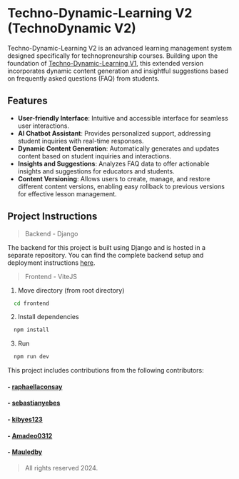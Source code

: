 # Techno-Dynamic-Learning V2 (TechnoDynamic V2)

Techno-Dynamic-Learning V2 is an advanced learning management system designed specifically for technopreneurship courses. Building upon the foundation of [Techno-Dynamic-Learning V1](https://github.com/sebastianyebes/Techno-Dynamic-Learning), this extended version incorporates dynamic content generation and insightful suggestions based on frequently asked questions (FAQ) from students.


## Features

- **User-friendly Interface**: Intuitive and accessible interface for seamless user interactions.
- **AI Chatbot Assistant**: Provides personalized support, addressing student inquiries with real-time responses.
- **Dynamic Content Generation**: Automatically generates and updates content based on student inquiries and interactions.
- **Insights and Suggestions**: Analyzes FAQ data to offer actionable insights and suggestions for educators and students.
- **Content Versioning**: Allows users to create, manage, and restore different content versions, enabling easy rollback to previous versions for effective lesson management.

## Project Instructions

> Backend - Django

The backend for this project is built using Django and is hosted in a separate repository. You can find the complete backend setup and deployment instructions [here](https://github.com/jmarcbalbada/technodynamicAPI).

> Frontend - ViteJS

1. Move directory (from root directory)

```bash
  cd frontend
```

2. Install dependencies

```bash
  npm install
```

3. Run

```bash
  npm run dev
```

This project includes contributions from the following contributors:
#### - [raphaellaconsay](https://github.com/raphaellaconsay)
#### - [sebastianyebes](https://github.com/sebastianyebes)
#### - [kibyes123](https://github.com/kibyes123)
#### - [Amadeo0312](https://github.com/Amadeo0312)
#### - [Mauledby](https://github.com/Mauledby)

> All rights reserved 2024.
